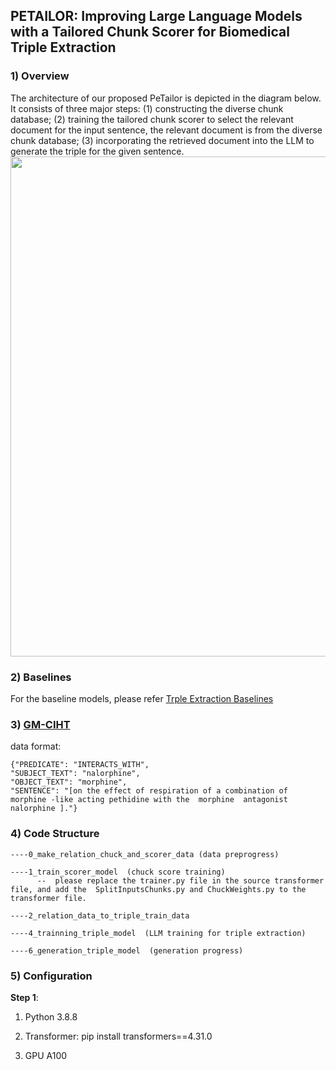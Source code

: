 ## PETAILOR: Improving Large Language Models with a Tailored Chunk Scorer for Biomedical Triple Extraction

### 1) Overview

The architecture of our proposed PeTailor is depicted in the diagram below.
It  consists of three major steps:  (1) constructing the diverse chunk database; (2) training the tailored chunk scorer to select the relevant document for the input sentence, the relevant document is from the diverse chunk database; (3) incorporating the retrieved document into the LLM  to generate the triple for the given sentence.
<img src="https://github.com/ToneLi/PETAILOR-for-bio-triple-extraction/blob/main/framework.png" width="800"/>

###  2) Baselines
 For the baseline models, please refer [Trple Extraction Baselines](https://github.com/ToneLi/Sunflowers-triplet-extraction)

### 3) [GM-CIHT](https://github.com/ToneLi/PETAILOR-for-bio-triple-extraction/tree/main/dataset/0_GM-CIHT)

data format:

```
{"PREDICATE": "INTERACTS_WITH",
"SUBJECT_TEXT": "nalorphine",
"OBJECT_TEXT": "morphine",
"SENTENCE": "[on the effect of respiration of a combination of  morphine -like acting pethidine with the  morphine  antagonist  nalorphine ]."}
```
###  4) Code Structure

```
----0_make_relation_chuck_and_scorer_data (data preprogress)

----1_train_scorer_model  (chuck score training)
      --  please replace the trainer.py file in the source transformer file, and add the  SplitInputsChunks.py and ChuckWeights.py to the transformer file.

----2_relation_data_to_triple_train_data

----4_trainning_triple_model  (LLM training for triple extraction)

----6_generation_triple_model  (generation progress)
```

### 5) Configuration

**Step 1**:

1) Python  3.8.8

2) Transformer: pip install transformers==4.31.0

3) GPU A100
